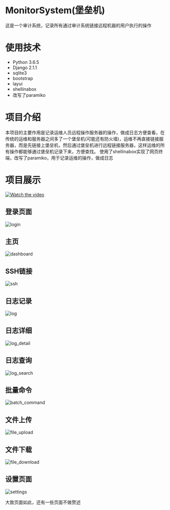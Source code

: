 # MonitorSystem(堡垒机)
这是一个审计系统，记录所有通过审计系统链接远程机器的用户执行的操作

# 使用技术
* Python 3.6.5
* Django 2.1.1
* sqlite3
* bootstrap
* layui
* shellinabox
* 改写了paramiko
# 项目介绍
  本项目的主要作用是记录运维人员远程操作服务器的操作，做成日志方便查看，在传统的运维和服务器之间多了一个堡垒机(可能还有防火墙)，运维不再直接链接服务器，而是先链接上堡垒机，然后通过堡垒机进行远程链接服务器，这样运维的所有操作都能够通过堡垒机记录下来，方便查找。
  使用了shellinabox实现了网页终端，改写了paramiko，用于记录运维的操作，做成日志
# 项目展示
[![Watch the video](https://raw.github.com/GabLeRoux/WebMole/master/ressources/WebMole_Youtube_Video.png)](https://github.com/Traeric/ProjectSource/blob/master/MonitorSystem/deepin-screen-recorder_Select%20area_20190204110409.mp4)
## 登录页面
![login](https://github.com/Traeric/ProjectSource/blob/master/MonitorSystem/photo/1.png)
## 主页
![dashboard](https://github.com/Traeric/ProjectSource/blob/master/MonitorSystem/photo/2.png)
## SSH链接
![ssh](https://github.com/Traeric/ProjectSource/blob/master/MonitorSystem/photo/3.png)
## 日志记录
![log](https://github.com/Traeric/ProjectSource/blob/master/MonitorSystem/photo/4.png)
## 日志详细
![log_detail](https://github.com/Traeric/ProjectSource/blob/master/MonitorSystem/photo/5.png)
## 日志查询
![log_search](https://github.com/Traeric/ProjectSource/blob/master/MonitorSystem/photo/6.png)
## 批量命令
![batch_command](https://github.com/Traeric/ProjectSource/blob/master/MonitorSystem/photo/7.png)
## 文件上传
![file_upload](https://github.com/Traeric/ProjectSource/blob/master/MonitorSystem/photo/8.png)
## 文件下载
![file_download](https://github.com/Traeric/ProjectSource/blob/master/MonitorSystem/photo/9.png)
## 设置页面
![settings](https://github.com/Traeric/ProjectSource/blob/master/MonitorSystem/photo/10.png)

大致页面如此，还有一些页面不做赘述

